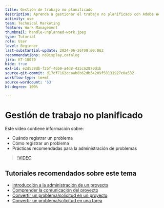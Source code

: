 ```yaml
---
title: Gestión de trabajo no planificado
description: Aprenda a gestionar el trabajo no planificado con Adobe Workfront.
activity: use
team: Technical Marketing
feature: Work Management
thumbnail: handle-unplanned-work.jpeg
type: Tutorial
role: User
level: Beginner
last-substantial-update: 2024-06-26T00:00:00Z
recommendations: noDisplay,catalog
jira: KT-10070
hide: true
exl-id: e2d538db-f2bf-46b9-a4d8-425c62870d1b
source-git-commit: d17df7162ccaab6b62db34209f50131927c0a532
workflow-type: tm+mt
source-wordcount: '63'
ht-degree: 100%

---
```


# Gestión de trabajo no planificado

Este vídeo contiene información sobre:

* Cuándo registrar un problema
* Cómo registrar un problema
* Prácticas recomendadas para la administración de problemas

>[!VIDEO](https://video.tv.adobe.com/v/3446569/?quality=12&learn=on&enablevpops&captions=spa)

## Tutoriales recomendados sobre este tema

* [Introducción a la administración de un proyecto](/help/manage-work/projects/getting-started-manage-a-project.md)
* [Comprender la comunicación del proyecto](/help/manage-work/projects/understand-project-communication.md)
* [Convertir un problema/solicitud en un proyecto](/help/manage-work/issues-requests/create-a-project-from-a-request.md)
* [Convertir un problema/solicitud en una tarea](/help/manage-work/issues-requests/convert-issues-to-other-work-items.md)
